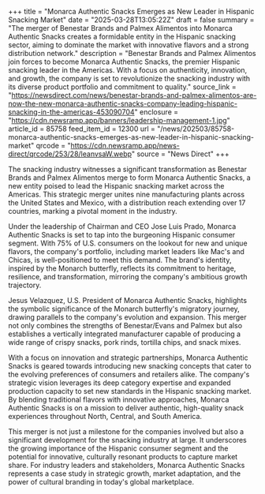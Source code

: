 +++
title = "Monarca Authentic Snacks Emerges as New Leader in Hispanic Snacking Market"
date = "2025-03-28T13:05:22Z"
draft = false
summary = "The merger of Benestar Brands and Palmex Alimentos into Monarca Authentic Snacks creates a formidable entity in the Hispanic snacking sector, aiming to dominate the market with innovative flavors and a strong distribution network."
description = "Benestar Brands and Palmex Alimentos join forces to become Monarca Authentic Snacks, the premier Hispanic snacking leader in the Americas. With a focus on authenticity, innovation, and growth, the company is set to revolutionize the snacking industry with its diverse product portfolio and commitment to quality."
source_link = "https://newsdirect.com/news/benestar-brands-and-palmex-alimentos-are-now-the-new-monarca-authentic-snacks-company-leading-hispanic-snacking-in-the-americas-453090704"
enclosure = "https://cdn.newsramp.app/banners/leadership-management-1.jpg"
article_id = 85758
feed_item_id = 12300
url = "/news/202503/85758-monarca-authentic-snacks-emerges-as-new-leader-in-hispanic-snacking-market"
qrcode = "https://cdn.newsramp.app/news-direct/qrcode/253/28/leanvsaW.webp"
source = "News Direct"
+++

<p>The snacking industry witnesses a significant transformation as Benestar Brands and Palmex Alimentos merge to form Monarca Authentic Snacks, a new entity poised to lead the Hispanic snacking market across the Americas. This strategic merger unites nine manufacturing plants across the United States and Mexico, with a distribution reach extending over 17 countries, marking a pivotal moment in the industry.</p><p>Under the leadership of Chairman and CEO Jose Luis Prado, Monarca Authentic Snacks is set to tap into the burgeoning Hispanic consumer segment. With 75% of U.S. consumers on the lookout for new and unique flavors, the company's portfolio, including market leaders like Mac's and Chicas, is well-positioned to meet this demand. The brand's identity, inspired by the Monarch butterfly, reflects its commitment to heritage, resilience, and transformation, mirroring the company's ambitious growth trajectory.</p><p>Jesus Velazquez, U.S. President of Monarca Authentic Snacks, highlights the symbolic significance of the Monarch butterfly's migratory journey, drawing parallels to the company's evolution and expansion. This merger not only combines the strengths of Benestar/Evans and Palmex but also establishes a vertically integrated manufacturer capable of producing a wide range of crispy snacks, pork rinds, tortilla chips, and snack mixes.</p><p>With a focus on innovation and strategic partnerships, Monarca Authentic Snacks is geared towards introducing new snacking concepts that cater to the evolving preferences of consumers and retailers alike. The company's strategic vision leverages its deep category expertise and expanded production capacity to set new standards in the Hispanic snacking market. By blending traditional flavors with innovative approaches, Monarca Authentic Snacks is on a mission to deliver authentic, high-quality snack experiences throughout North, Central, and South America.</p><p>This merger is not just a milestone for the companies involved but also a significant development for the snacking industry at large. It underscores the growing importance of the Hispanic consumer segment and the potential for innovative, culturally resonant products to capture market share. For industry leaders and stakeholders, Monarca Authentic Snacks represents a case study in strategic growth, market adaptation, and the power of cultural branding in today's global marketplace.</p>